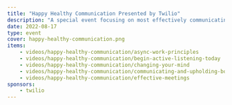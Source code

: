 ```yaml
---
title: "Happy Healthy Communication Presented by Twilio"
description: "A special event focusing on most effectively communicating with your colleagues, comrades, and co-conspirators."
date: 2022-08-17
type: event
cover: happy-healthy-communication.png
items:
    - videos/happy-healthy-communication/async-work-principles
    - videos/happy-healthy-communication/begin-active-listening-today
    - videos/happy-healthy-communication/changing-your-mind
    - videos/happy-healthy-communication/communicating-and-upholding-boundaries
    - videos/happy-healthy-communication/effective-meetings
sponsors:
    - twilio
---
```

